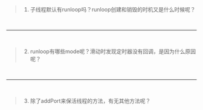 > 1. 子线程默认有runloop吗？runloop创建和销毁的时机又是什么时候呢？





<br/>

***
<br/>


> 2. runloop有哪些mode呢？滑动时发现定时器没有回调，是因为什么原因呢？


<br/>

***
<br/>


> 3. 除了addPort来保活线程的方法，有无其他方法呢？




